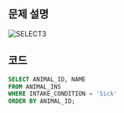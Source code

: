 ## 문제 설명
![SELECT3](https://user-images.githubusercontent.com/90914001/168471182-f5f19aa2-f142-4d9d-a4f4-4b4d2ae9b763.PNG)

## 코드
```sql
SELECT ANIMAL_ID, NAME
FROM ANIMAL_INS
WHERE INTAKE_CONDITION = 'Sick'
ORDER BY ANIMAL_ID;